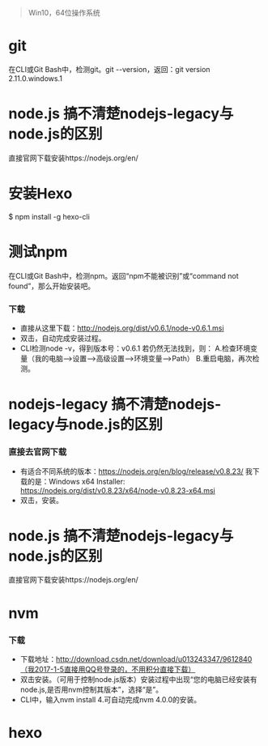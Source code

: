 >Win10，64位操作系统

# git

在CLI或Git Bash中，检测git。git --version，返回：git version 2.11.0.windows.1

# node.js   **搞不清楚nodejs-legacy与node.js的区别**
直接官网下载安装https://nodejs.org/en/

# 安装Hexo
$ npm install -g hexo-cli





# 测试npm

在CLI或Git Bash中，检测npm。返回“npm不能被识别”或“command not found”，那么开始安装吧。

### 下载

- 直接从这里下载：http://nodejs.org/dist/v0.6.1/node-v0.6.1.msi
- 双击，自动完成安装过程。
- CLI检测node -v，得到版本号：v0.6.1
若仍然无法找到，则：
A.检查环境变量（我的电脑——>设置——>高级设置——>环境变量——>Path）
B.重启电脑，再次检测。

# nodejs-legacy **搞不清楚nodejs-legacy与node.js的区别**

### 直接去官网下载

- 有适合不同系统的版本：https://nodejs.org/en/blog/release/v0.8.23/
我下载的是：Windows x64 Installer: https://nodejs.org/dist/v0.8.23/x64/node-v0.8.23-x64.msi
- 双击，安装。


# node.js   **搞不清楚nodejs-legacy与node.js的区别**
直接官网下载安装https://nodejs.org/en/



# nvm

### 下载

- 下载地址：http://download.csdn.net/download/u013243347/9612840（我2017-1-5直接用QQ号登录的，不用积分直接下载）
- 双击安装。（可用于控制node.js版本）安装过程中出现“您的电脑已经安装有node.js,是否用nvm控制其版本”，选择“是”。
- CLI中，输入nvm install 4.可自动完成nvm 4.0.0的安装。

# hexo










